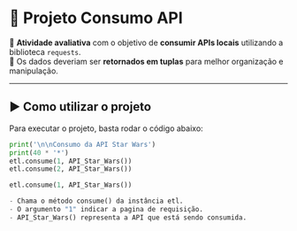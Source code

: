 # 🚀 Projeto Consumo API  

📌 **Atividade avaliativa** com o objetivo de **consumir APIs locais** utilizando a biblioteca `requests`.  
📌 Os dados deveriam ser **retornados em tuplas** para melhor organização e manipulação.  

---

## ▶ Como utilizar o projeto  

Para executar o projeto, basta rodar o código abaixo:  

```python
print('\n\nConsumo da API Star Wars')
print(40 * '*')
etl.consume(1, API_Star_Wars())  
etl.consume(2, API_Star_Wars())  

etl.consume(1, API_Star_Wars())

- Chama o método consume() da instância etl.
- O argumento "1" indicar a pagina de requisição.
- API_Star_Wars() representa a API que está sendo consumida.
```